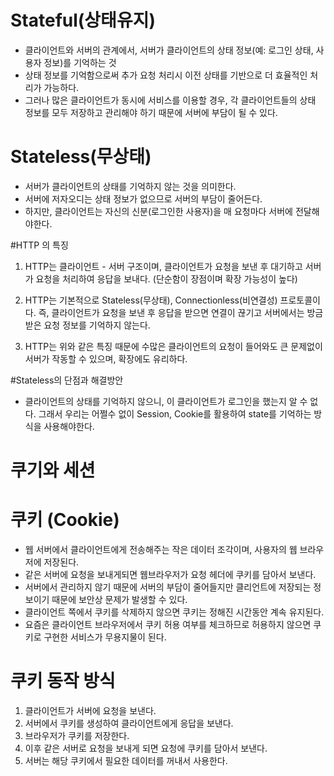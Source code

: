 # Stateful(상태유지)
- 클라이언트와 서버의 관계에서, 서버가 클라이언트의 상태 정보(예: 로그인 상태, 사용자 정보)를 기억하는 것
- 상태 정보를 기억함으로써 추가 요청 처리시 이전 상태를 기반으로 더 효율적인 처리가 가능하다.
- 그러나 많은 클라이언트가 동시에 서비스를 이용할 경우, 각 클라이언트들의 상태 정보를 모두 저장하고 관리해야 하기 때문에 서버에 부담이 될 수 있다.

# Stateless(무상태)
- 서버가 클라이언트의 상태를 기억하지 않는 것을 의미한다.
- 서버에 저자오디는 상태 정보가 없으므로 서버의 부담이 줄어든다.
- 하지만, 클라이언트는 자신의 신분(로그인한 사용자)을 매 요청마다 서버에 전달해야한다.

#HTTP 의 특징
1. HTTP는 클라이언트 - 서버 구조이며, 클라이언트가 요청을 보낸 후 대기하고 서버가 요청을 처리하여 응답을 보내다. (단순함이 장점이며 확장 가능성이 높다)

2. HTTP는 기본적으로 Stateless(무상태), Connectionless(비연결성) 프로토콜이다. 즉, 클라이언트가 요청을 보낸 후 응답을 받으면 연결이 끊기고 서버에서는 방금 받은 요청 정보를 기억하지 않는다.

3. HTTP는 위와 같은 특징 때문에 수많은 클라이언트의 요청이 들어와도 큰 문제없이 서버가 작동할 수 있으며, 확장에도 유리하다.

#Stateless의 단점과 해결방안
- 클라이언트의 상태를 기억하지 않으니, 이 클라이언트가 로그인을 했는지 알 수 없다.
그래서 우리는 어쩔수 없이 Session, Cookie를 활용하여 state를 기억하는 방식을 사용해야한다.

# 쿠기와 세션

# 쿠키 (Cookie)
- 웹 서버에서 클라이언트에게 전송해주는 작은 데이터 조각이며, 사용자의 웹 브라우저에 저장된다.
- 같은 서버에 요청을 보내게되면 웹브라우저가 요청 헤더에 쿠키를 담아서 보낸다.
- 서버에서 관리하지 않기 때문에 서버의 부담이 줄어들지만 클리언트에 저장되는 정보이기 때문에 보안상 문제가 발생할 수 있다.
- 클라이언트 쪽에서 쿠키를 삭제하지 않으면 쿠키는 정해진 시간동안 계속 유지된다.
- 요즘은 클라이언트 브라우저에서 쿠키 허용 여부를 체크하므로 허용하지 않으면 쿠키로 구현한 서비스가 무용지물이 된다.

# 쿠키 동작 방식
1. 클라이언트가 서버에 요청을 보낸다.
2. 서버에서 쿠키를 생성하여 클라이언트에게 응답을 보낸다.
3. 브라우저가 쿠키를 저장한다.
4. 이후 같은 서버로 요청을 보내게 되면 요청에 쿠키를 담아서 보낸다.
5. 서버는 해당 쿠키에서 필요한 데이터를 꺼내서 사용한다.




















